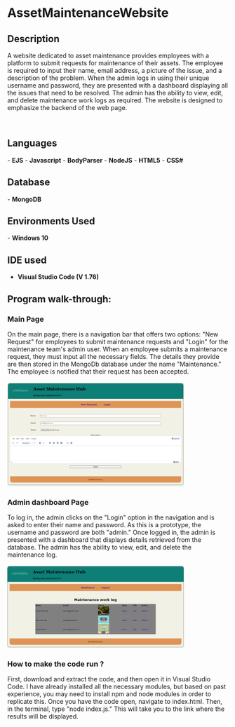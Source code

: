 # AssetMaintenanceWebsite
<h2>Description</h2>
<p>
A website dedicated to asset maintenance provides employees with a platform to submit requests for maintenance of their assets. The employee is required to input their name, email address, a picture of the issue, and a description of the problem. When the admin logs in using their unique username and password, they are presented with a dashboard displaying all the issues that need to be resolved. The admin has the ability to view, edit, and delete maintenance work logs as required.
The website is designed to emphasize the backend of the web page.
</p>
<br />


<h2>Languages</h2>
- <b>EJS</b> 
- <b>Javascript</b>
- <b>BodyParser</b> 
- <b>NodeJS</b>
- <b>HTML5</b> 
- <b>CSS#</b>

<h2>Database</h2>
- <b>MongoDB</b>

<h2>Environments Used </h2>
- <b>Windows 10</b> 

<h2>IDE used</h2>

- <b>Visual Studio Code (V 1.76)</b> 

<h2>Program walk-through:</h2>



<p align="center">
<h3> Main Page</h3>
On the main page, there is a navigation bar that offers two options: "New Request" for employees to submit maintenance requests and "Login" for the maintenance team's admin user. When an employee submits a maintenance request, they must input all the necessary fields. The details they provide are then stored in the MongoDb database under the name "Maintenance." The employee is notified that their request has been accepted.
<br>
<br>
<img src="https://github.com/Sunny-Neethu/Sunny-Neethu/blob/main/images/AssetMaintenanceWebsite.PNG" height="80%" width="80%" alt="mainpage"/>

<h3> Admin dashboard Page</h3>
To log in, the admin clicks on the "Login" option in the navigation and is asked to enter their name and password. As this is a prototype, the username and password are both "admin." Once logged in, the admin is presented with a dashboard that displays details retrieved from the database. The admin has the ability to view, edit, and delete the maintenance log.
<br>
<br>
<img src="https://github.com/Sunny-Neethu/Sunny-Neethu/blob/main/images/AssetMaintenance-dashboard.PNG" height="80%" width="80%" alt="dashboard"/>

<h3>How to make the code run ?</h3>
First, download and extract the code, and then open it in Visual Studio Code. I have already installed all the necessary modules, but based on past experience, you may need to install npm and node modules in order to replicate this. Once you have the code open, navigate to index.html. Then, in the terminal, type "node index.js." This will take you to the link where the results will be displayed.

</p>
